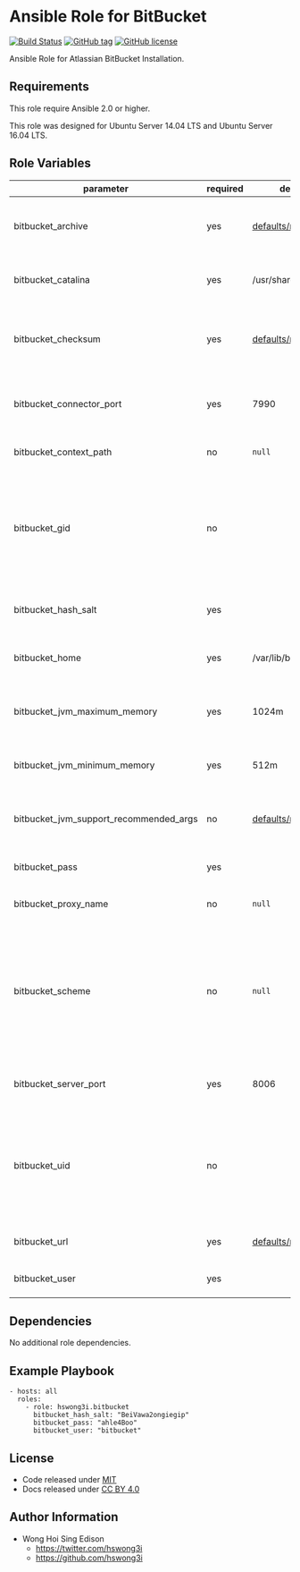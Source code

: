 Ansible Role for BitBucket
==========================

[![Build Status](https://travis-ci.org/pantarei/ansible-role-bitbucket.svg?branch=master)](https://travis-ci.org/pantarei/ansible-role-bitbucket)
[![GitHub tag](https://img.shields.io/github/tag/pantarei/ansible-role-bitbucket.svg)](https://github.com/pantarei/ansible-role-bitbucket)
[![GitHub license](https://img.shields.io/github/license/pantarei/ansible-role-bitbucket.svg)](https://github.com/pantarei/ansible-role-bitbucket/blob/master/LICENSE)

Ansible Role for Atlassian BitBucket Installation.

Requirements
------------

This role require Ansible 2.0 or higher.

This role was designed for Ubuntu Server 14.04 LTS and Ubuntu Server 16.04 LTS.

Role Variables
--------------

<table>
<colgroup>
<col width="20%" />
<col width="20%" />
<col width="20%" />
<col width="20%" />
<col width="20%" />
</colgroup>
<thead>
<tr class="header">
<th>parameter</th>
<th>required</th>
<th>default</th>
<th>choices</th>
<th>comments</th>
</tr>
</thead>
<tbody>
<tr class="odd">
<td>bitbucket_archive</td>
<td>yes</td>
<td><a href="https://github.com/pantarei/ansible-role-bitbucket/blob/master/defaults/main.yml">defaults/main.yml</a></td>
<td></td>
<td>Download archive filename for cache during (re)install.</td>
</tr>
<tr class="even">
<td>bitbucket_catalina</td>
<td>yes</td>
<td>/usr/share/bitbucket</td>
<td></td>
<td>Location for the BitBucket installation directory.</td>
</tr>
<tr class="odd">
<td>bitbucket_checksum</td>
<td>yes</td>
<td><a href="https://github.com/pantarei/ansible-role-bitbucket/blob/master/defaults/main.yml">defaults/main.yml</a></td>
<td></td>
<td>Download archive sha256 checksum for cache during (re)install.</td>
</tr>
<tr class="even">
<td>bitbucket_connector_port</td>
<td>yes</td>
<td>7990</td>
<td></td>
<td>BitBucket Apache Tomcat connector port.</td>
</tr>
<tr class="odd">
<td>bitbucket_context_path</td>
<td>no</td>
<td><code>null</code></td>
<td></td>
<td>Pass value as <code>path</code> to <a href="https://github.com/pantarei/ansible-role-bitbucket/blob/master/templates/usr/share/bitbucket/conf/server.xml.j2">template</a>.</td>
</tr>
<tr class="even">
<td>bitbucket_gid</td>
<td>no</td>
<td></td>
<td></td>
<td>Specifying the GID for shared storage. NOTE: This value should only be set once before deploying and then never changed.</td>
</tr>
<tr class="odd">
<td>bitbucket_hash_salt</td>
<td>yes</td>
<td></td>
<td></td>
<td>Specific password hash salt for sha512.</td>
</tr>
<tr class="even">
<td>bitbucket_home</td>
<td>yes</td>
<td>/var/lib/bitbucket</td>
<td></td>
<td>Location for the BitBucket home directory.</td>
</tr>
<tr class="odd">
<td>bitbucket_jvm_maximum_memory</td>
<td>yes</td>
<td>1024m</td>
<td></td>
<td>BitBucket JVM maximum memory usage.</td>
</tr>
<tr class="even">
<td>bitbucket_jvm_minimum_memory</td>
<td>yes</td>
<td>512m</td>
<td></td>
<td>BitBucket JVM minimum memory usage.</td>
</tr>
<tr class="odd">
<td>bitbucket_jvm_support_recommended_args</td>
<td>no</td>
<td><a href="https://github.com/pantarei/ansible-role-bitbucket/blob/master/defaults/main.yml">defaults/main.yml</a></td>
<td></td>
<td>Atlassian Support recommended JVM arguments.</td>
</tr>
<tr class="even">
<td>bitbucket_pass</td>
<td>yes</td>
<td></td>
<td></td>
<td>Password for BitBucket system user.</td>
</tr>
<tr class="odd">
<td>bitbucket_proxy_name</td>
<td>no</td>
<td><code>null</code></td>
<td></td>
<td>Pass value as <code>proxyName</code> to <a href="https://github.com/pantarei/ansible-role-bitbucket/blob/master/templates/usr/share/bitbucket/conf/server.xml.j2">template</a>.</td>
</tr>
<tr class="even">
<td>bitbucket_scheme</td>
<td>no</td>
<td><code>null</code></td>
<td><ul>
<li><code>null</code></li>
<li>http</li>
<li>https</li>
</ul></td>
<td>Install BitBucket in standalone mode if <code>null</code>, or integrating with Apache using HTTP if <code>http</code>, or integrating with Apache using HTTPS if <code>https</code>.</td>
</tr>
<tr class="odd">
<td>bitbucket_server_port</td>
<td>yes</td>
<td>8006</td>
<td></td>
<td>BitBucket Apache Tomcat server port.</td>
</tr>
<tr class="even">
<td>bitbucket_uid</td>
<td>no</td>
<td></td>
<td></td>
<td>Specifying the UID for shared storage. NOTE: This value should only be set once before deploying and then never changed.</td>
</tr>
<tr class="odd">
<td>bitbucket_url</td>
<td>yes</td>
<td><a href="https://github.com/pantarei/ansible-role-bitbucket/blob/master/defaults/main.yml">defaults/main.yml</a></td>
<td></td>
<td>URL for download archive.</td>
</tr>
<tr class="even">
<td>bitbucket_user</td>
<td>yes</td>
<td></td>
<td></td>
<td>Username for BitBucket system user.</td>
</tr>
</tbody>
</table>

Dependencies
------------

No additional role dependencies.

Example Playbook
----------------

    - hosts: all
      roles:
        - role: hswong3i.bitbucket
          bitbucket_hash_salt: "BeiVawa2ongiegip"
          bitbucket_pass: "ahle4Boo"
          bitbucket_user: "bitbucket"

License
-------

-   Code released under [MIT](https://github.com/pantarei/ansible-role-bitbucket/blob/master/LICENSE)
-   Docs released under [CC BY 4.0](http://creativecommons.org/licenses/by/4.0/)

Author Information
------------------

-   Wong Hoi Sing Edison
    -   <a href="https://twitter.com/hswong3i" class="uri" class="uri">https://twitter.com/hswong3i</a>
    -   <a href="https://github.com/hswong3i" class="uri" class="uri">https://github.com/hswong3i</a>

